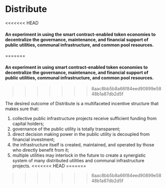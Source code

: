 # Distribute
<<<<<<< HEAD
#### An experiment in using the smart contract-enabled token economies to decentralize the governance, maintenance, and financial support of public utilities, communal infrastructure, and common pool resources.
=======
#### An experiment in using smart contract-enabled token economies to decentralize the governance, maintenance, and financial support of public utilities, communal infrastructure, and common pool resources.
>>>>>>> 8aac8bb5b8a66f84eed90899e5848b1a87db2d5f

The desired outcome of Distribute is a multifaceted incentive structure that makes sure that:

1. collective public infrastructure projects receive sufficient funding from capital holders;
2. governance of the public utility is totally transparent;
3. direct decision making power in the public utility is decoupled from financial investment;
4. the infrastructure itself is created, maintained, and operated by those who directly benefit from it;
5. multiple utilities may interlock in the future to create a synergistic system of many distributed utilities and communal infrastructure projects.
<<<<<<< HEAD
=======

>>>>>>> 8aac8bb5b8a66f84eed90899e5848b1a87db2d5f
